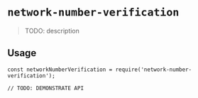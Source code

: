 # `network-number-verification`

> TODO: description

## Usage

```
const networkNumberVerification = require('network-number-verification');

// TODO: DEMONSTRATE API
```
